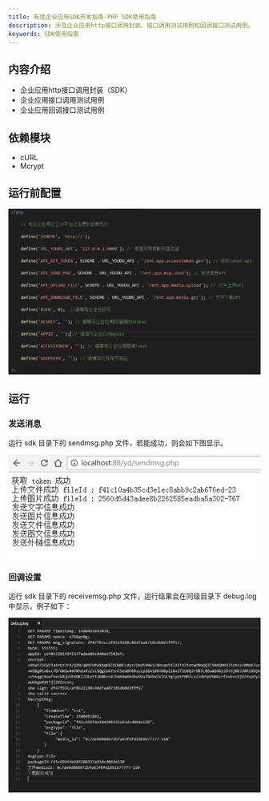 ```yaml
---
title: 有度企业应用SDK开发指南-PHP SDK使用指南
description: 涉及企业应用http接口调用封装、接口调用测试用例和回调接口测试用例。
keywords: SDK使用指南
---
```


## 内容介绍

- 企业应用http接口调用封装（SDK）
- 企业应用接口调用测试用例
- 企业应用回调接口测试用例

## 依赖模块

- cURL
- Mcrypt

## 运行前配置

![img](res/e01_00003/php1.png)

## 运行

### 发送消息

运行 sdk 目录下的 sendmsg.php 文件，若能成功，则会如下图显示。

![img](res/e01_00003/php2.png)

### 回调设置

运行 sdk 目录下的 receivemsg.php 文件，运行结果会在同级目录下 debug.log 中显示，例子如下：

![img](res/e01_00003/php3.png)